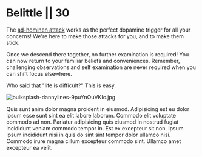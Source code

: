 # Belittle || 30 

The [ad-hominen attack](https://en.wikipedia.org/wiki/Ad_hominem) works as the perfect dopamine trigger for all your concerns! We're here to make those attacks for you, and to make them stick.

Once we descend there together, no further examination is required! You can now return to your familiar beliefs and conveniences. Remember, challenging observations and self examination are never required when you can shift focus elsewhere.

Who said that "life is difficult?" This is easy.

<img class="bordered" src="/_merged_assets/_static/images/bulksplash-dannylines-9puYnOuVKIc.jpg" alt="bulksplash-dannylines-9puYnOuVKIc.jpg" />

Quis sunt anim dolor magna proident in eiusmod. Adipisicing est eu dolor ipsum esse sunt sint ea elit labore laborum. Commodo elit voluptate commodo ad non. Pariatur adipisicing quis eiusmod in nostrud fugiat incididunt veniam commodo tempor in. Est ex excepteur sit non. Ipsum ipsum incididunt nisi in quis do sint sint tempor dolor ullamco nisi. Commodo irure magna cillum excepteur commodo sint. Ullamco amet excepteur ea velit.
